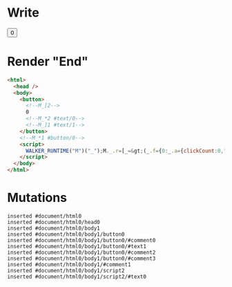 # Write
  <button><!--M_[2-->0<!--M_*2 #text/0--><!--M_]1 #text/1--></button><!--M_*1 #button/0--><script>WALKER_RUNTIME("M")("_");M._.r=[_=>(_.f={0:_.a={clickCount:0,"#childScope/0":_.e={"#button/0~":_.b={},attrs:_.c={},"#text/1!":_.d={}}},1:_.e,2:_.d},_.b.click=_.c.onClick=_._["__tests__/template.marko_0/onClick"](_.a),_.d._=_.a,_.e["#text/1("]=_._["__tests__/template.marko_1_renderer"](_.a),_.f),2,"__tests__/template.marko_1_clickCount/subscriber",1,"__tests__/tags/FancyButton.marko_0_attrs",0];M._.w()</script>


# Render "End"
```html
<html>
  <head />
  <body>
    <button>
      <!--M_[2-->
      0
      <!--M_*2 #text/0-->
      <!--M_]1 #text/1-->
    </button>
    <!--M_*1 #button/0-->
    <script>
      WALKER_RUNTIME("M")("_");M._.r=[_=&gt;(_.f={0:_.a={clickCount:0,"#childScope/0":_.e={"#button/0~":_.b={},attrs:_.c={},"#text/1!":_.d={}}},1:_.e,2:_.d},_.b.click=_.c.onClick=_._["__tests__/template.marko_0/onClick"](_.a),_.d._=_.a,_.e["#text/1("]=_._["__tests__/template.marko_1_renderer"](_.a),_.f),2,"__tests__/template.marko_1_clickCount/subscriber",1,"__tests__/tags/FancyButton.marko_0_attrs",0];M._.w()
    </script>
  </body>
</html>
```

# Mutations
```
inserted #document/html0
inserted #document/html0/head0
inserted #document/html0/body1
inserted #document/html0/body1/button0
inserted #document/html0/body1/button0/#comment0
inserted #document/html0/body1/button0/#text1
inserted #document/html0/body1/button0/#comment2
inserted #document/html0/body1/button0/#comment3
inserted #document/html0/body1/#comment1
inserted #document/html0/body1/script2
inserted #document/html0/body1/script2/#text0
```